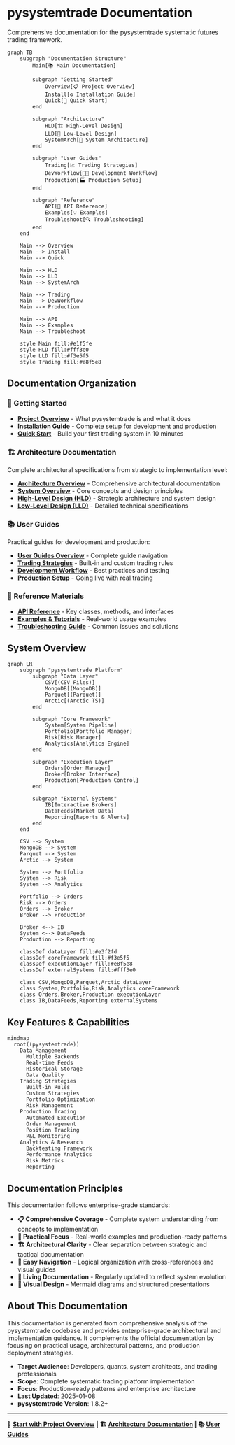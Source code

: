 # pysystemtrade Documentation

Comprehensive documentation for the pysystemtrade systematic futures trading framework.

```mermaid
graph TB
    subgraph "Documentation Structure"
        Main[📚 Main Documentation]
        
        subgraph "Getting Started"
            Overview[📋 Project Overview]
            Install[⚙️ Installation Guide]  
            Quick[🚀 Quick Start]
        end
        
        subgraph "Architecture"
            HLD[🏗️ High-Level Design]
            LLD[🔧 Low-Level Design]
            SystemArch[📐 System Architecture]
        end
        
        subgraph "User Guides" 
            Trading[📈 Trading Strategies]
            DevWorkflow[👨‍💻 Development Workflow]
            Production[🏭 Production Setup]
        end
        
        subgraph "Reference"
            API[📖 API Reference]
            Examples[💡 Examples]
            Troubleshoot[🔍 Troubleshooting]
        end
    end
    
    Main --> Overview
    Main --> Install
    Main --> Quick
    
    Main --> HLD
    Main --> LLD  
    Main --> SystemArch
    
    Main --> Trading
    Main --> DevWorkflow
    Main --> Production
    
    Main --> API
    Main --> Examples
    Main --> Troubleshoot
    
    style Main fill:#e1f5fe
    style HLD fill:#fff3e0
    style LLD fill:#f3e5f5
    style Trading fill:#e8f5e8
```

## Documentation Organization

### **🎯 Getting Started**
- **[Project Overview](project-overview.md)** - What pysystemtrade is and what it does
- **[Installation Guide](installation.md)** - Complete setup for development and production
- **[Quick Start](guides/quick-start.md)** - Build your first trading system in 10 minutes

### **🏗️ Architecture Documentation**
Complete architectural specifications from strategic to implementation level:
- **[Architecture Overview](architecture/README.md)** - Comprehensive architectural documentation
- **[System Overview](architecture/system-overview.md)** - Core concepts and design principles
- **[High-Level Design (HLD)](architecture/hld/README.md)** - Strategic architecture and system design
- **[Low-Level Design (LLD)](lld/README.md)** - Detailed technical specifications

### **📚 User Guides**
Practical guides for development and production:
- **[User Guides Overview](guides/README.md)** - Complete guide navigation
- **[Trading Strategies](guides/trading-strategies.md)** - Built-in and custom trading rules
- **[Development Workflow](guides/development-workflow.md)** - Best practices and testing
- **[Production Setup](guides/production-setup.md)** - Going live with real trading

### **📖 Reference Materials**
- **[API Reference](api-reference.md)** - Key classes, methods, and interfaces
- **[Examples & Tutorials](examples/README.md)** - Real-world usage examples
- **[Troubleshooting Guide](troubleshooting.md)** - Common issues and solutions

## System Overview

```mermaid
graph LR
    subgraph "pysystemtrade Platform"
        subgraph "Data Layer"
            CSV[(CSV Files)]
            MongoDB[(MongoDB)]
            Parquet[(Parquet)]
            Arctic[(Arctic TS)]
        end
        
        subgraph "Core Framework"
            System[System Pipeline]
            Portfolio[Portfolio Manager]
            Risk[Risk Manager]
            Analytics[Analytics Engine]
        end
        
        subgraph "Execution Layer"
            Orders[Order Manager]
            Broker[Broker Interface]
            Production[Production Control]
        end
        
        subgraph "External Systems"
            IB[Interactive Brokers]
            DataFeeds[Market Data]
            Reporting[Reports & Alerts]
        end
    end
    
    CSV --> System
    MongoDB --> System
    Parquet --> System
    Arctic --> System
    
    System --> Portfolio
    System --> Risk
    System --> Analytics
    
    Portfolio --> Orders
    Risk --> Orders
    Orders --> Broker
    Broker --> Production
    
    Broker <--> IB
    System <--> DataFeeds
    Production --> Reporting
    
    classDef dataLayer fill:#e3f2fd
    classDef coreFramework fill:#f3e5f5  
    classDef executionLayer fill:#e8f5e8
    classDef externalSystems fill:#fff3e0
    
    class CSV,MongoDB,Parquet,Arctic dataLayer
    class System,Portfolio,Risk,Analytics coreFramework
    class Orders,Broker,Production executionLayer
    class IB,DataFeeds,Reporting externalSystems
```

## Key Features & Capabilities

```mermaid
mindmap
  root((pysystemtrade))
    Data Management
      Multiple Backends
      Real-time Feeds
      Historical Storage
      Data Quality
    Trading Strategies
      Built-in Rules
      Custom Strategies
      Portfolio Optimization
      Risk Management
    Production Trading
      Automated Execution
      Order Management
      Position Tracking
      P&L Monitoring
    Analytics & Research
      Backtesting Framework
      Performance Analytics
      Risk Metrics
      Reporting
```

## Documentation Principles

This documentation follows enterprise-grade standards:

- **📋 Comprehensive Coverage** - Complete system understanding from concepts to implementation
- **🎯 Practical Focus** - Real-world examples and production-ready patterns
- **🏗️ Architectural Clarity** - Clear separation between strategic and tactical documentation
- **📖 Easy Navigation** - Logical organization with cross-references and visual guides
- **🔄 Living Documentation** - Regularly updated to reflect system evolution
- **🎨 Visual Design** - Mermaid diagrams and structured presentations

## About This Documentation

This documentation is generated from comprehensive analysis of the pysystemtrade codebase and provides enterprise-grade architectural and implementation guidance. It complements the official documentation by focusing on practical usage, architectural patterns, and production deployment strategies.

- **Target Audience**: Developers, quants, system architects, and trading professionals
- **Scope**: Complete systematic trading platform implementation
- **Focus**: Production-ready patterns and enterprise architecture
- **Last Updated**: 2025-01-08
- **pysystemtrade Version**: 1.8.2+

---

**🚀 [Start with Project Overview](project-overview.md) | 🏗️ [Architecture Documentation](architecture/README.md) | 📚 [User Guides](guides/README.md)**